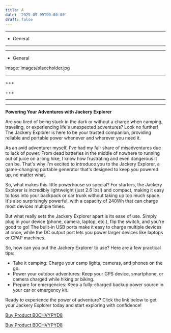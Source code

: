```yaml
---
title: A
date: '2025-09-09T00:00:00'
draft: false
---
```


---




- General
---

---

- General

image: images/placeholder.jpg

---

+++






+++





---



---
**Powering Your Adventures with Jackery Explorer**

Are you tired of being stuck in the dark or without a charge when camping, traveling, or experiencing life's unexpected adventures? Look no further! The Jackery Explorer is here to be your trusted companion, providing reliable and portable power whenever and wherever you need it.

As an avid adventurer myself, I've had my fair share of misadventures due to lack of power. From dead batteries in the middle of nowhere to running out of juice on a long hike, I know how frustrating and even dangerous it can be. That's why I'm excited to introduce you to the Jackery Explorer, a game-changing portable generator that's designed to keep you powered up, no matter what.

So, what makes this little powerhouse so special? For starters, the Jackery Explorer is incredibly lightweight (just 2.6 lbs!) and compact, making it easy to toss into your backpack or car trunk without taking up too much space. It's also surprisingly powerful, with a capacity of 240Wh that can charge most devices multiple times.

But what really sets the Jackery Explorer apart is its ease of use. Simply plug in your device (phone, camera, laptop, etc.), flip the switch, and you're good to go! The built-in USB ports make it easy to charge multiple devices at once, while the DC output port lets you power larger devices like laptops or CPAP machines.

So, how can you put the Jackery Explorer to use? Here are a few practical tips:

* Take it camping: Charge your camp lights, cameras, and phones on the go.
* Power your outdoor adventures: Keep your GPS device, smartphone, or camera charged while hiking or biking.
* Prepare for emergencies: Keep a fully-charged backup power source in your car or emergency kit.

Ready to experience the power of adventure? Click the link below to get your Jackery Explorer today and start exploring with confidence!

[Buy Product B0CHVYPYD8](https://www.amazon.com/Jackery-Explorer-Generator-Traveling-Emergencies/dp/B0CHVYPYD8/)

[Buy Product B0CHVYPYD8](https://www.amazon.com/Jackery-Explorer-Generator-Traveling-Emergencies/dp/B0CHVYPYD8/)